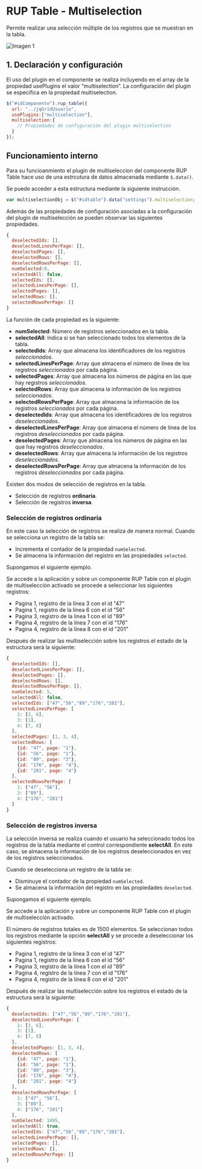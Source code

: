# RUP Table - Multiselection

Permite realizar una selección múltiple de los registros que se muestran en la tabla.

![Imagen 1](img/rup.table.multiselection_1.png)

## 1. Declaración y configuración

El uso del plugin en el componente se realiza incluyendo en el array de la propiedad usePlugins el valor “multiselection”. La configuración del plugin se especifica en la propiedad multiselection.

```js
$("#idComponente").rup_table({
  url: "../jqGridUsuario",
  usePlugins:["multiselection"],
  multiselection:{
    // Propiedades de configuración del plugin multiselection
  }
});
```

## Funcionamiento interno

Para su funcioanmiento el plugin de multiseleccion del componente RUP Table hace uso de una estrcutura de datos almacenada mediante ```$.data()```.

Se puede acceder a esta estructura mediante la siguiente instrucción.

```js
var multiselectionObj = $("#idtable").data("settings").multiselection;
```

Además de las propiedades de configuración asociadas a la configuración del plugin de multiselección se pueden observar las siguientes propiedades.


```js
{
  deselectedIds: [],
  deselectedLinesPerPage: [],
  deselectedPages: [],
  deselectedRows: [],
  deselectedRowsPerPage: [],
  numSelected:0,
  selectedAll: false,
  selectedIds: [],
  selectedLinesPerPage: [],
  selectedPages: [],
  selectedRows: [],
  selectedRowsPerPage: []
}
```

La función de cada propiedad es la siguiente:

* **numSelected**: Número de registros seleccionados en la tabla.
* **selectedAll**: Indica si se han seleccionado todos los elementos de la tabla.
* **selectedIds**: Array que almacena los identificadores de los registros *seleccionados*.
* **selectedLinesPerPage**: Array que almacena el número de línea de los registros *seleccionados* por cada página.
* **selectedPages**: Array que almacena los números de página en las que hay registros *seleccionados*.
* **selectedRows**: Array que almacena la información de los registros *seleccionados*.
* **selectedRowsPerPage**: Array que almacena la información de los registros *seleccionados* por cada página.
* **deselectedIds**: Array que almacena los identificadores de los registros *deseleccionados*.
* **deselectedLinesPerPage**: Array que almacena el número de línea de los registros *deseleccionados* por cada página.
* **deselectedPages**: Array que almacena los números de página en las que hay registros *deseleccionados*.
* **deselectedRows**: Array que almacena la información de los registros *deseleccionados*.
* **deselectedRowsPerPage**: Array que almacena la información de los registros *deseleccionados* por cada página.

Existen dos modos de selección de registros en la tabla.

* Selección de registros **ordinaria**.
* Selección de registros **inversa**.

### Selección de registros ordinaria

En este caso la selección de registros se realiza de manera normal. Cuando se selecciona un registro de la tabla se:

* Incrementa el contador de la propiedad ```numSelected```.
* Se almacena la información del registro en las propiedades ```selected```.

Supongamos el siguiente ejemplo.

Se accede a la aplicación y sobre un componente RUP Table con el plugin de multiselección activado se procede a seleccionar los siguientes registros:

* Pagina 1, registro de la línea 3 con el id "47"
* Pagina 1, registro de la línea 6 con el id "56"
* Pagina 3, registro de la línea 1 con el id "89"
* Pagina 4, registro de la línea 7 con el id "176"
* Pagina 4, registro de la línea 8 con el id "201"

Después de realizar las multiselección sobre los registros el estado de la estructura será la siguiente:

```js
{
  deselectedIds: [],
  deselectedLinesPerPage: [],
  deselectedPages: [],
  deselectedRows: [],
  deselectedRowsPerPage: [],
  numSelected: 5,
  selectedAll: false,
  selectedIds: ["47","56","89","176","201"],
  selectedLinesPerPage: [
    1: [3, 6],
    3: [1],
    4: [7, 8]
  ],
  selectedPages: [1, 3, 4],
  selectedRows: [
    {id: "47", page: "1"},
    {id: "56", page: "1"},
    {id: "89", page: "3"},
    {id: "176", page: "4"},
    {id: "201", page: "4"}
  ],
  selectedRowsPerPage: [
    1: ["47", "56"],
    3: ["89"],
    4: ["176", "201"]
  ]
}
```


### Selección de registros inversa

La selección inversa se realiza cuando el usuario ha seleccionado todos los registros de la tabla mediante el control correspondiente **selectAll**. En este caso, se almacena la información de los registros deseleccionados en vez de los registros seleccionados.

Cuando se deselecciona un registro de la tabla se:

* Disminuye el contador de la propiedad ```numSelected```.
* Se almacena la información del registro en las propiedades ```deselected```.

Supongamos el siguiente ejemplo.

Se accede a la aplicación y sobre un componente RUP Table con el plugin de multiselección activado.

El número de registros totales es de 1500 elementos. Se seleccionan todos los registros mediante la opción **selectAll** y se procede a deseleccionar los siguientes registros:

* Pagina 1, registro de la línea 3 con el id "47"
* Pagina 1, registro de la línea 6 con el id "56"
* Pagina 3, registro de la línea 1 con el id "89"
* Pagina 4, registro de la línea 7 con el id "176"
* Pagina 4, registro de la línea 8 con el id "201"

Después de realizar las multiselección sobre los registros el estado de la estructura será la siguiente:

```js
{
  deselectedIds: ["47","56","89","176","201"],
  deselectedLinesPerPage: [
    1: [3, 6],
    3: [1],
    4: [7, 8]
  ],
  deselectedPages: [1, 3, 4],
  deselectedRows: [
    {id: "47", page: "1"},
    {id: "56", page: "1"},
    {id: "89", page: "3"},
    {id: "176", page: "4"},
    {id: "201", page: "4"}
  ],
  deselectedRowsPerPage: [
    1: ["47", "56"],
    3: ["89"],
    4: ["176", "201"]
  ],
  numSelected: 1495,
  selectedAll: true,
  selectedIds: ["47","56","89","176","201"],
  selectedLinesPerPage: [],
  selectedPages: [],
  selectedRows: [],
  selectedRowsPerPage: []
}
```

